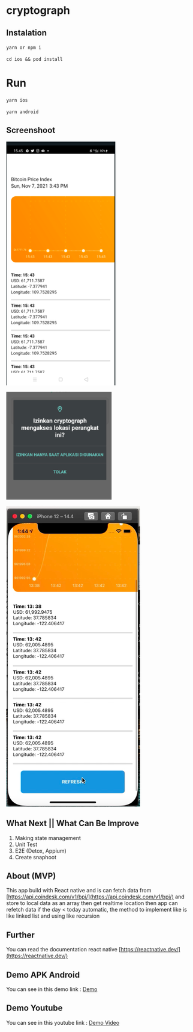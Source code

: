 # cryptograph

## Instalation

`yarn or npm i`

`cd ios && pod install`

# Run

`yarn ios`

`yarn android`

## Screenshoot

![Android](https://raw.githubusercontent.com/zidniryi/cryptograph/main/screenshooot/android.png?token=AEXE4EKLCCVVZTVLYW3MS43BSDG3Y)

![Android](https://raw.githubusercontent.com/zidniryi/cryptograph/main/screenshooot/android2.png?token=AEXE4EIM7ZIW4NRVLBS54XLBSDG4S)

![iOS](https://raw.githubusercontent.com/zidniryi/cryptograph/main/screenshooot/iphone.png?token=AEXE4EJX2IPN7GHHWAIQDJDBSDHKO)

## What Next || What Can Be Improve

1. Making state management
2. Unit Test
3. E2E (Detox, Appium)
4. Create snaphoot

## About (MVP)

This app build with React native and is can fetch data from [https://api.coindesk.com/v1/bpi/](https://api.coindesk.com/v1/bpi/) and store to local data as an array then get realtime location then app can refetch data if the day < today automatic, the method to implement like is like linked list and using like recursion

## Further

You can read the documentation react native [https://reactnative.dev/](https://reactnative.dev/)

## Demo APK Android

You can see in this demo link :
[Demo](https://github.com/zidniryi/cryptograph/blob/main/apk_demo/app-release.apk)

## Demo Youtube

You can see in this youtube link :
[Demo Video](https://youtu.be/Z6_b3kYIA7M)
